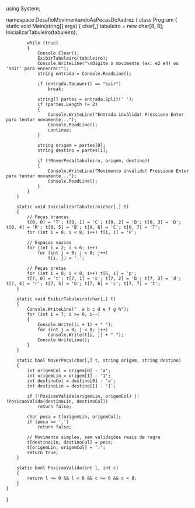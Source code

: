 using System;

namespace DesafioMovimentandoAsPecasDoXadrez
{
    class Program
    {
        static void Main(string[] args)
        {
            char[,] tabuleiro = new char[8, 8];
            InicializarTabuleiro(tabuleiro);

            while (true)
            {
                Console.Clear();
                ExibirTabuleiro(tabuleiro);
                Console.WriteLine("\nDigite o movimento (ex: e2 e4) ou 'sair' para encerrar:");
                string entrada = Console.ReadLine();

                if (entrada.ToLower() == "sair")
                    break;

                string[] partes = entrada.Split(' ');
                if (partes.Length != 2)
                {
                    Console.WriteLine("Entrada inválida! Pressione Enter para tentar novamente...");
                    Console.ReadLine();
                    continue;
                }

                string origem = partes[0];
                string destino = partes[1];

                if (!MoverPeca(tabuleiro, origem, destino))
                {
                    Console.WriteLine("Movimento inválido! Pressione Enter para tentar novamente...");
                    Console.ReadLine();
                }
            }
        }

        static void InicializarTabuleiro(char[,] t)
        {
            // Peças brancas
            t[0, 0] = 'T'; t[0, 1] = 'C'; t[0, 2] = 'B'; t[0, 3] = 'D'; t[0, 4] = 'R'; t[0, 5] = 'B'; t[0, 6] = 'C'; t[0, 7] = 'T';
            for (int i = 0; i < 8; i++) t[1, i] = 'P';

            // Espaços vazios
            for (int i = 2; i < 6; i++)
                for (int j = 0; j < 8; j++)
                    t[i, j] = '.';

            // Peças pretas
            for (int i = 0; i < 8; i++) t[6, i] = 'p';
            t[7, 0] = 't'; t[7, 1] = 'c'; t[7, 2] = 'b'; t[7, 3] = 'd'; t[7, 4] = 'r'; t[7, 5] = 'b'; t[7, 6] = 'c'; t[7, 7] = 't';
        }

        static void ExibirTabuleiro(char[,] t)
        {
            Console.WriteLine("  a b c d e f g h");
            for (int i = 7; i >= 0; i--)
            {
                Console.Write((i + 1) + " ");
                for (int j = 0; j < 8; j++)
                    Console.Write(t[i, j] + " ");
                Console.WriteLine();
            }
        }

        static bool MoverPeca(char[,] t, string origem, string destino)
        {
            int origemCol = origem[0] - 'a';
            int origemLin = origem[1] - '1';
            int destinoCol = destino[0] - 'a';
            int destinoLin = destino[1] - '1';

            if (!PosicaoValida(origemLin, origemCol) || !PosicaoValida(destinoLin, destinoCol))
                return false;

            char peca = t[origemLin, origemCol];
            if (peca == '.')
                return false;

            // Movimento simples, sem validações reais de regra
            t[destinoLin, destinoCol] = peca;
            t[origemLin, origemCol] = '.';
            return true;
        }

        static bool PosicaoValida(int l, int c)
        {
            return l >= 0 && l < 8 && c >= 0 && c < 8;
        }
    }
}
